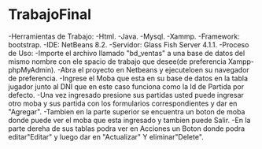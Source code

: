# TrabajoFinal
-Herramientas de Trabajo: -Html. -Java. -Mysql. -Xammp. -Framework: bootstrap. -IDE: NetBeans 8.2. -Servidor: Glass Fish Server 4.1.1. -Proceso de Uso: -Importe el archivo llamado "bd_ventas" a una base de datos del mismo nombre con ele spacio de trabajo que desee(de preferencia Xampp-phpMyAdmin). -Abra el proyecto en Netbeans y ejecuteloen su navegador de preferencia. -Ingrese el Moba que esta en su base de datos en la tabla jugador junto al DNI que en este caso funciona como la Id de Partida por defecto. -Una vez ingresado presione sus partidas usted puede ingresar otro moba y sus partida con los formularios correspondientes y dar en "Agregar". -Tambien en la parte superior se encuentra un boton de moba donde puede ver el moba que esta ingresado y tambien puede Salir. -En la parte dereha de sus tablas podra ver en Acciones un Boton donde podra editar"Editar" y luego dar en "Actualizar" Y eliminar"Delete".
